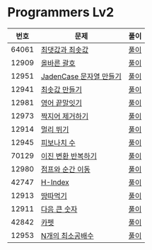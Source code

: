 # Programmers Lv2

|번호|문제|풀이|
|---|---|---|
|64061|[최댓값과 최솟값](https://programmers.co.kr/learn/courses/30/lessons/12939)|[풀이](https://github.com/Jeeehee/Into-the-Algorithm/blob/main/Into-the-Algorithm/Into-the-Algorithm/Programmers/12939.swift)|
|12909|[올바른 괄호](https://programmers.co.kr/learn/courses/30/lessons/12909)|[풀이](https://github.com/Jeeehee/Into-the-Algorithm/blob/main/Into-the-Algorithm/Into-the-Algorithm/Programmers/12909.swift)|
|12951|[JadenCase 문자열 만들기](https://programmers.co.kr/learn/courses/30/lessons/12951)|[풀이](https://github.com/Jeeehee/Into-the-Algorithm/blob/main/Into-the-Algorithm/Into-the-Algorithm/Programmers/12951.swift)|
|12941|[최솟값 만들기](https://programmers.co.kr/learn/courses/30/lessons/12941)|[풀이](https://github.com/Jeeehee/Into-the-Algorithm/blob/main/Into-the-Algorithm/Into-the-Algorithm/Programmers/12941.swift)|
|12981|[영어 끝말잇기](https://programmers.co.kr/learn/courses/30/lessons/12981)|[풀이](https://github.com/Jeeehee/Into-the-Algorithm/blob/main/Into-the-Algorithm/Into-the-Algorithm/Programmers/12981.swift)|
|12973|[짝지어 제거하기](https://programmers.co.kr/learn/courses/30/lessons/12973)|[풀이](https://github.com/Jeeehee/Into-the-Algorithm/blob/main/Into-the-Algorithm/Into-the-Algorithm/Programmers/12973.swift)|
|12914|[멀리 뛰기](https://programmers.co.kr/learn/courses/30/lessons/12914)|[풀이](https://github.com/Jeeehee/Into-the-Algorithm/blob/main/Into-the-Algorithm/Into-the-Algorithm/Programmers/12914.swift)|
|12945|[피보나치 수](https://programmers.co.kr/learn/courses/30/lessons/12945)|[풀이](https://github.com/Jeeehee/Into-the-Algorithm/blob/main/Into-the-Algorithm/Into-the-Algorithm/Programmers/12945.swift)|
|70129|[이진 변환 반복하기](https://programmers.co.kr/learn/courses/30/lessons/70129)|[풀이](https://github.com/Jeeehee/Into-the-Algorithm/blob/main/Into-the-Algorithm/Into-the-Algorithm/Programmers/70129.swift)|
|12980|[점프와 순간 이동](https://programmers.co.kr/learn/courses/30/lessons/12980)|[풀이](https://github.com/Jeeehee/Into-the-Algorithm/blob/main/Into-the-Algorithm/Into-the-Algorithm/Programmers/12980.swift)|
|42747|[H-Index](https://programmers.co.kr/learn/courses/30/lessons/42747)|[풀이](https://github.com/Jeeehee/Into-the-Algorithm/blob/main/Into-the-Algorithm/Into-the-Algorithm/Programmers/42747.swift)|
|12913|[땅따먹기](https://programmers.co.kr/learn/courses/30/lessons/12913)|[풀이](https://github.com/Jeeehee/Into-the-Algorithm/blob/main/Into-the-Algorithm/Into-the-Algorithm/Programmers/12913.swift)|
|12911|[다음 큰 숫자](https://programmers.co.kr/learn/courses/30/lessons/12911)|[풀이](https://github.com/Jeeehee/Into-the-Algorithm/blob/main/Into-the-Algorithm/Into-the-Algorithm/Programmers/12911.swift)|
|42842|[카펫](https://programmers.co.kr/learn/courses/30/lessons/42842)|[풀이](https://github.com/Jeeehee/Into-the-Algorithm/blob/main/Into-the-Algorithm/Into-the-Algorithm/Programmers/42842.swift)|
|12953|[N개의 최소공배수](https://programmers.co.kr/learn/courses/30/lessons/12953)|[풀이](https://github.com/Jeeehee/Into-the-Algorithm/blob/main/Into-the-Algorithm/Into-the-Algorithm/Programmers/12953.swift)|
